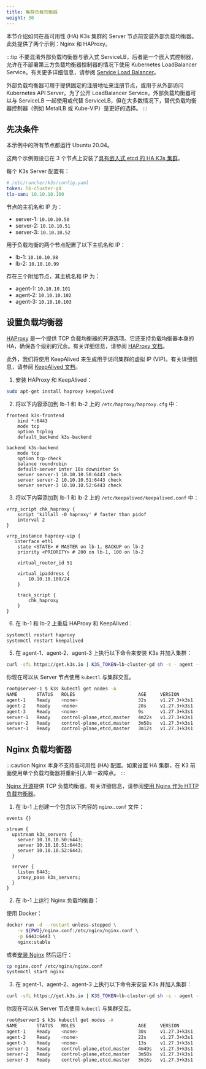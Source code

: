 ```yaml
---
title: 集群负载均衡器
weight: 30
---
```



本节介绍如何在高可用性 (HA) K3s 集群的 Server 节点前安装外部负载均衡器。此处提供了两个示例：Nginx 和 HAProxy。

:::tip
不要混淆外部负载均衡器与嵌入式 ServiceLB，后者是一个嵌入式控制器，允许在不部署第三方负载均衡器控制器的情况下使用 Kubernetes LoadBalancer Service。有关更多详细信息，请参阅 [Service Load Balancer](../networking/networking.md#service-load-balancer)。

外部负载均衡器可用于提供固定的注册地址来注册节点，或用于从外部访问 Kubernetes API Server。为了公开 LoadBalancer Service，外部负载均衡器可以与 ServiceLB 一起使用或代替 ServiceLB，但在大多数情况下，替代负载均衡器控制器（例如 MetalLB 或 Kube-VIP）是更好的选择。
:::

## 先决条件

本示例中的所有节点都运行 Ubuntu 20.04。

这两个示例假设已在 3 个节点上安装了[具有嵌入式 etcd 的 HA K3s 集群](../datastore/ha-embedded.md)。

每个 K3s Server 配置有：
```yaml
# /etc/rancher/k3s/config.yaml
token: lb-cluster-gd
tls-san: 10.10.10.100
```

节点的主机名和 IP 为：
* server-1: `10.10.10.50`
* server-2: `10.10.10.51`
* server-3: `10.10.10.52`


用于负载均衡的两个节点配置了以下主机名和 IP：
* lb-1: `10.10.10.98`
* lb-2: `10.10.10.99`

存在三个附加节点，其主机名和 IP 为：
* agent-1: `10.10.10.101`
* agent-2: `10.10.10.102`
* agent-3: `10.10.10.103`

## 设置负载均衡器
<Tabs>
<TabItem value="HAProxy" default>

[HAProxy](http://www.haproxy.org/) 是一个提供 TCP 负载均衡器的开源选项。它还支持负载均衡器本身的 HA，确保各个级别的冗余。有关详细信息，请参阅 [HAProxy 文档](http://docs.haproxy.org/2.8/intro.html)。

此外，我们将使用 KeepAlived 来生成用于访问集群的虚拟 IP (VIP)。有关详细信息，请参阅 [KeepAlived 文档](https://www.keepalived.org/manpage.html)。



1) 安装 HAProxy 和 KeepAlived：

```bash
sudo apt-get install haproxy keepalived
```

2) 将以下内容添加到 lb-1 和 lb-2 上的 `/etc/haproxy/haproxy.cfg` 中：

```
frontend k3s-frontend
    bind *:6443
    mode tcp
    option tcplog
    default_backend k3s-backend

backend k3s-backend
    mode tcp
    option tcp-check
    balance roundrobin
    default-server inter 10s downinter 5s
    server server-1 10.10.10.50:6443 check
    server server-2 10.10.10.51:6443 check
    server server-3 10.10.10.52:6443 check
```
3) 将以下内容添加到 lb-1 和 lb-2 上的 `/etc/keepalived/keepalived.conf` 中：

```
vrrp_script chk_haproxy {
    script 'killall -0 haproxy' # faster than pidof
    interval 2
}

vrrp_instance haproxy-vip {
   interface eth1
    state <STATE> # MASTER on lb-1, BACKUP on lb-2
    priority <PRIORITY> # 200 on lb-1, 100 on lb-2

    virtual_router_id 51

    virtual_ipaddress {
        10.10.10.100/24
    }

    track_script {
        chk_haproxy
    }
}
```

6) 在 lb-1 和 lb-2 上重启 HAProxy 和 KeepAlived：

```bash
systemctl restart haproxy
systemctl restart keepalived
```

5) 在 agent-1、agent-2、agent-3 上执行以下命令来安装 K3s 并加入集群：

```bash
curl -sfL https://get.k3s.io | K3S_TOKEN=lb-cluster-gd sh -s - agent --server https://10.10.10.100:6443
```

你现在可以从 Server 节点使用 `kubectl` 与集群交互。
```bash
root@server-1 $ k3s kubectl get nodes -A
NAME       STATUS   ROLES                       AGE     VERSION
agent-1    Ready    <none>                      32s     v1.27.3+k3s1
agent-2    Ready    <none>                      20s     v1.27.3+k3s1
agent-3    Ready    <none>                      9s      v1.27.3+k3s1
server-1   Ready    control-plane,etcd,master   4m22s   v1.27.3+k3s1
server-2   Ready    control-plane,etcd,master   3m58s   v1.27.3+k3s1
server-3   Ready    control-plane,etcd,master   3m12s   v1.27.3+k3s1
```

</TabItem>

<TabItem value="Nginx">

## Nginx 负载均衡器

:::caution
Nginx 本身不支持高可用性 (HA) 配置。如果设置 HA 集群，在 K3 前面使用单个负载均衡器将重新引入单一故障点。
:::

[Nginx 开源](http://nginx.org/)提供 TCP 负载均衡器。有关详细信息，请参阅[使用 Nginx 作为 HTTP 负载均衡器](https://nginx.org/en/docs/http/load_balancing.html)。

1) 在 lb-1 上创建一个包含以下内容的 `nginx.conf` 文件：

```
events {}

stream {
  upstream k3s_servers {
    server 10.10.10.50:6443;
    server 10.10.10.51:6443;
    server 10.10.10.52:6443;
  }

  server {
    listen 6443;
    proxy_pass k3s_servers;
  }
}
```

2) 在 lb-1 上运行 Nginx 负载均衡器：

使用 Docker：

```bash
docker run -d --restart unless-stopped \
    -v ${PWD}/nginx.conf:/etc/nginx/nginx.conf \
    -p 6443:6443 \
    nginx:stable
```

或者[安装 Nginx](https://docs.nginx.com/nginx/admin-guide/installing-nginx/installing-nginx-open-source/) 然后运行：

```bash
cp nginx.conf /etc/nginx/nginx.conf
systemctl start nginx
```

3) 在 agent-1、agent-2、agent-3 上执行以下命令来安装 K3s 并加入集群：

```bash
curl -sfL https://get.k3s.io | K3S_TOKEN=lb-cluster-gd sh -s - agent --server https://10.10.10.99:6443
```

你现在可以从 Server 节点使用 `kubectl` 与集群交互。
```bash
root@server1 $ k3s kubectl get nodes -A
NAME       STATUS   ROLES                       AGE     VERSION
agent-1    Ready    <none>                      30s     v1.27.3+k3s1
agent-2    Ready    <none>                      22s     v1.27.3+k3s1
agent-3    Ready    <none>                      13s     v1.27.3+k3s1
server-1   Ready    control-plane,etcd,master   4m49s   v1.27.3+k3s1
server-2   Ready    control-plane,etcd,master   3m58s   v1.27.3+k3s1
server-3   Ready    control-plane,etcd,master   3m16s   v1.27.3+k3s1
```
</TabItem>
</Tabs>